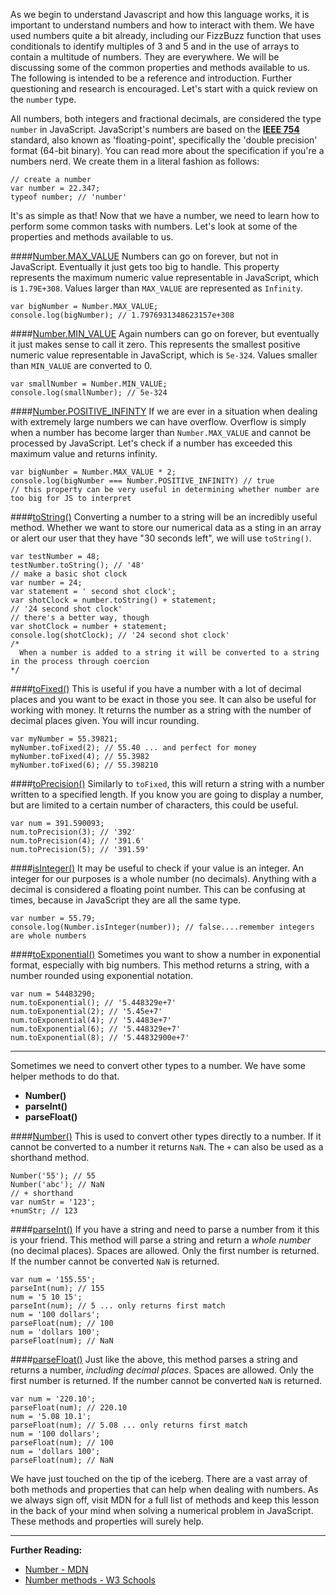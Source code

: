 As we begin to understand Javascript and how this language works, it is important to understand numbers and how to interact with them. We have used numbers quite a bit already, including our FizzBuzz function that uses conditionals to identify multiples of 3 and 5 and in the use of arrays to contain a multitude of numbers. They are everywhere. We will be discussing some of the common properties and methods available to us. The following is intended to be a reference and introduction. Further questioning and research is encouraged. Let's start with a quick review on the `number` type.

All numbers, both integers and fractional decimals, are considered the type `number` in JavaScript. JavaScript's numbers are based on the **[IEEE 754](https://en.wikipedia.org/wiki/Double-precision_floating-point_format)** standard, also known as 'floating-point', specifically the 'double precision' format (64-bit binary). You can read more about the specification if you're a numbers nerd. We create them in a literal fashion as follows:

<?prettify?>
```
// create a number
var number = 22.347;
typeof number; // 'number'
```

It's as simple as that! Now that we have a number, we need to learn how to perform some common tasks with numbers. Let's look at some of the properties and methods available to us.

####[Number.MAX_VALUE](https://developer.mozilla.org/en-US/docs/Web/JavaScript/Reference/Global_Objects/Number/MAX_VALUE)
Numbers can go on forever, but not in JavaScript. Eventually it just gets too big to handle. This property represents the maximum numeric value representable in JavaScript, which is `1.79E+308`. Values larger than `MAX_VALUE` are represented as `Infinity`.

<?prettify?>
```
var bigNumber = Number.MAX_VALUE;
console.log(bigNumber); // 1.7976931348623157e+308
```

####[Number.MIN_VALUE](https://developer.mozilla.org/en-US/docs/Web/JavaScript/Reference/Global_Objects/Number/MIN_VALUE)
Again numbers can go on forever, but eventually it just makes sense to call it zero. This represents the smallest positive numeric value representable in JavaScript, which is `5e-324`. Values smaller than `MIN_VALUE` are converted to 0.

<?prettify?>
```
var smallNumber = Number.MIN_VALUE;
console.log(smallNumber); // 5e-324
```

####[Number.POSITIVE_INFINTY](https://developer.mozilla.org/en-US/docs/Web/JavaScript/Reference/Global_Objects/Number/POSITIVE_INFINITY)
If we are ever in a situation when dealing with extremely large numbers we can have overflow. Overflow is simply when a number has become larger than `Number.MAX_VALUE` and cannot be processed by JavaScript. Let's check if a number has exceeded this maximum value and returns infinity.

<?prettify?>
```
var bigNumber = Number.MAX_VALUE * 2;
console.log(bigNumber === Number.POSITIVE_INFINITY) // true
// this property can be very useful in determining whether number are too big for JS to interpret

```

####[toString()](https://developer.mozilla.org/en-US/docs/Web/JavaScript/Reference/Global_Objects/Number/toString)
Converting a number to a string will be an incredibly useful method. Whether we want to store our numerical data as a sting in an array or alert our user that they have "30 seconds left", we will use `toString()`.

<?prettify?>
```
var testNumber = 48;
testNumber.toString(); // '48'
// make a basic shot clock
var number = 24;
var statement = ' second shot clock';
var shotClock = number.toString() + statement;
// '24 second shot clock'
// there's a better way, though
var shotClock = number + statement;
console.log(shotClock); // '24 second shot clock'
/*
  When a number is added to a string it will be converted to a string in the process through coercion
*/
```

####[toFixed()](https://developer.mozilla.org/en-US/docs/Web/JavaScript/Reference/Global_Objects/Number/toFixed)
This is useful if you have a number with a lot of decimal places and you want to be exact in those you see. It can also be useful for working with money. It returns the number as a string with the number of decimal places given. You will incur rounding.

<?prettify?>
```
var myNumber = 55.39821;
myNumber.toFixed(2); // 55.40 ... and perfect for money
myNumber.toFixed(4); // 55.3982
myNumber.toFixed(6); // 55.398210
```

####[toPrecision()](https://developer.mozilla.org/en-US/docs/Web/JavaScript/Reference/Global_Objects/Number/toPrecision)
Similarly to `toFixed`, this will return a string with a number written  to a specified length. If you know you are going to display a number, but are limited to a certain number of characters, this could be useful.

<?prettify?>
```
var num = 391.590093;
num.toPrecision(3); // '392'
num.toPrecision(4); // '391.6'
num.toPrecision(5); // '391.59'
```

####[isInteger()](https://developer.mozilla.org/en-US/docs/Web/JavaScript/Reference/Global_Objects/Number/isInteger)
It may be useful to check if your value is an integer. An integer for our purposes is a whole number (no decimals). Anything with a decimal is considered a floating point number. This can be confusing at times, because in JavaScript they are all the same type.

<?prettify?>
```
var number = 55.79;
console.log(Number.isInteger(number)); // false....remember integers are whole numbers
```

####[toExponential()](https://developer.mozilla.org/en-US/docs/Web/JavaScript/Reference/Global_Objects/Number/toExponential)
Sometimes you want to show a number in exponential format, especially with big numbers. This method returns a string, with a number rounded using exponential notation.

<?prettify?>
```
var num = 54483290;
num.toExponential(); // '5.448329e+7'
num.toExponential(2); // '5.45e+7'
num.toExponential(4); // '5.4483e+7'
num.toExponential(6); // '5.448329e+7'
num.toExponential(8); // '5.44832900e+7'
```

---

Sometimes we need to convert other types to a number. We have some helper methods to do that.

- **Number()**
- **parseInt()**
- **parseFloat()**

####[Number()](https://developer.mozilla.org/en-US/docs/Web/JavaScript/Reference/Global_Objects/Number)
This is used to convert other types directly to a number. If it cannot be converted to a number it returns `NaN`. The `+` can also be used as a shorthand method.

<?prettify?>
```
Number('55'); // 55
Number('abc'); // NaN
// + shorthand
var numStr = '123';
+numStr; // 123
```

####[parseInt()](https://developer.mozilla.org/en-US/docs/Web/JavaScript/Reference/Global_Objects/parseInt)
If you have a string and need to parse a number from it this is your friend. This method will parse a string and return a *whole number* (no decimal places). Spaces are allowed. Only the first number is returned. If the number cannot be converted `NaN` is returned.

<?prettify?>
```
var num = '155.55';
parseInt(num); // 155
num = '5 10 15';
parseInt(num); // 5 ... only returns first match
num = '100 dollars'; 
parseFloat(num); // 100
num = 'dollars 100';
parseFloat(num); // NaN
```

####[parseFloat()](https://developer.mozilla.org/en-US/docs/Web/JavaScript/Reference/Global_Objects/parseFloat)
Just like the above, this method parses a string and returns a number, *including decimal places*. Spaces are allowed. Only the first number is returned. If the number cannot be converted `NaN` is returned.

<?prettify?>
```
var num = '220.10';
parseFloat(num); // 220.10
num = '5.08 10.1';
parseFloat(num); // 5.08 ... only returns first match
num = '100 dollars';
parseFloat(num); // 100
num = 'dollars 100';
parseFloat(num); // NaN
```

We have just touched on the tip of the iceberg. There are a vast array of both methods and properties that can help when dealing with numbers. As we always sign off, visit MDN for a full list of methods and keep this lesson in the back of your mind when solving a numerical problem in JavaScript. These methods and properties will surely help.

---

**Further Reading:**

- [Number - MDN](https://developer.mozilla.org/en-US/docs/Web/JavaScript/Reference/Global_Objects/Number)
- [Number methods - W3 Schools](http://www.w3schools.com/js/js_number_methods.asp)



